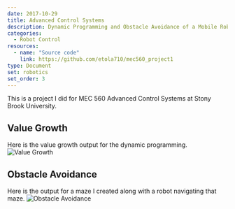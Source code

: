 ```yaml
---
date: 2017-10-29
title: Advanced Control Systems
description: Dynamic Programming and Obstacle Avoidance of a Mobile Robot
categories:
  - Robot Control
resources:
  - name: "Source code"
    link: https://github.com/etola710/mec560_project1
type: Document
set: robotics
set_order: 3
---
```


This is a project I did for MEC 560 Advanced Control Systems at Stony Brook University.

## Value Growth
Here is the value growth output for the dynamic programming.
![Value Growth](/images/Value_growth11.gif)
## Obstacle Avoidance
Here is the output for a maze I created along with a robot navigating that maze.
![Obstacle Avoidance](/images/Obs_Avoidance374.gif)




